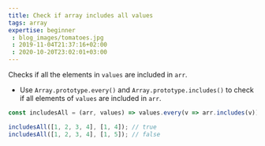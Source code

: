 ```yaml
---
title: Check if array includes all values
tags: array
expertise: beginner
 : blog_images/tomatoes.jpg
 : 2019-11-04T21:37:16+02:00
 : 2020-10-20T23:02:01+03:00
---
```


Checks if all the elements in `values` are included in `arr`.

- Use `Array.prototype.every()` and `Array.prototype.includes()` to check if all elements of `values` are included in `arr`.

```js
const includesAll = (arr, values) => values.every(v => arr.includes(v));
```

```js
includesAll([1, 2, 3, 4], [1, 4]); // true
includesAll([1, 2, 3, 4], [1, 5]); // false
```

